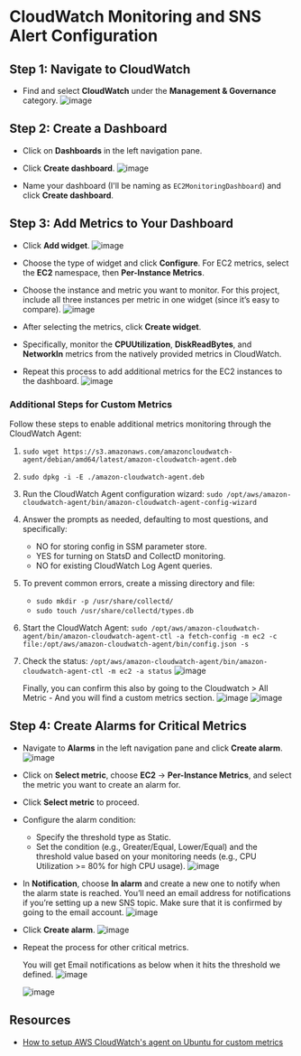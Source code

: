 # CloudWatch Monitoring and SNS Alert Configuration

## Step 1: Navigate to CloudWatch

- Find and select **CloudWatch** under the **Management & Governance** category.
  ![image](https://github.com/KBola98/aws-cloud-monitoring/assets/52285719/3e97e543-3ffe-405a-ad5e-f2a60b48f72d)


## Step 2: Create a Dashboard

- Click on **Dashboards** in the left navigation pane.
- Click **Create dashboard**.
  ![image](https://github.com/KBola98/aws-cloud-monitoring/assets/52285719/d72534c9-0fc7-4d11-b1d3-3ce5a0929915)


- Name your dashboard (I'll be naming as `EC2MonitoringDashboard`) and click **Create dashboard**.

## Step 3: Add Metrics to Your Dashboard

- Click **Add widget**.
  ![image](https://github.com/KBola98/aws-cloud-monitoring/assets/52285719/b013ecbf-306e-40fd-b621-59a5b7baf5a7)

- Choose the type of widget and click **Configure**. For EC2 metrics, select the **EC2** namespace, then **Per-Instance Metrics**.
- Choose the instance and metric you want to monitor. For this project, include all three instances per metric in one widget (since it’s easy to compare).
  ![image](https://github.com/KBola98/aws-cloud-monitoring/assets/52285719/1b7eb2ef-44e9-412b-b747-9dbb8b57e597)

- After selecting the metrics, click **Create widget**.
- Specifically, monitor the **CPUUtilization**, **DiskReadBytes**, and **NetworkIn** metrics from the natively provided metrics in CloudWatch.
- Repeat this process to add additional metrics for the EC2 instances to the dashboard.
  ![image](https://github.com/KBola98/aws-cloud-monitoring/assets/52285719/dcd16f64-1568-470a-b027-49caaa953fdc)

### Additional Steps for Custom Metrics

Follow these steps to enable additional metrics monitoring through the CloudWatch Agent:

1. `sudo wget https://s3.amazonaws.com/amazoncloudwatch-agent/debian/amd64/latest/amazon-cloudwatch-agent.deb`
2. `sudo dpkg -i -E ./amazon-cloudwatch-agent.deb`
3. Run the CloudWatch Agent configuration wizard: `sudo /opt/aws/amazon-cloudwatch-agent/bin/amazon-cloudwatch-agent-config-wizard`
4. Answer the prompts as needed, defaulting to most questions, and specifically:
   - NO for storing config in SSM parameter store.
   - YES for turning on StatsD and CollectD monitoring.
   - NO for existing CloudWatch Log Agent queries.
5. To prevent common errors, create a missing directory and file:
   - `sudo mkdir -p /usr/share/collectd/`
   - `sudo touch /usr/share/collectd/types.db`
6. Start the CloudWatch Agent: `sudo /opt/aws/amazon-cloudwatch-agent/bin/amazon-cloudwatch-agent-ctl -a fetch-config -m ec2 -c file:/opt/aws/amazon-cloudwatch-agent/bin/config.json -s`
7. Check the status: `/opt/aws/amazon-cloudwatch-agent/bin/amazon-cloudwatch-agent-ctl -m ec2 -a status`
   ![image](https://github.com/KBola98/aws-cloud-monitoring/assets/52285719/b6c09bf2-3338-4bbe-95f8-0d1b722ceebb)

   Finally, you can confirm this also by going to the Cloudwatch > All Metric - And you will find a custom metrics section.
   ![image](https://github.com/KBola98/aws-cloud-monitoring/assets/52285719/fa96173e-3990-4c88-9e08-4dcebb649e1d)
   ![image](https://github.com/KBola98/aws-cloud-monitoring/assets/52285719/735ba77c-43ac-4de4-920c-4712f4ebbaaa)




## Step 4: Create Alarms for Critical Metrics

- Navigate to **Alarms** in the left navigation pane and click **Create alarm**.
  ![image](https://github.com/KBola98/aws-cloud-monitoring/assets/52285719/63f33d1c-dfcc-4b30-98ca-aacd77d96938)

- Click on **Select metric**, choose **EC2** -> **Per-Instance Metrics**, and select the metric you want to create an alarm for.
- Click **Select metric** to proceed.
- Configure the alarm condition:
  - Specify the threshold type as Static.
  - Set the condition (e.g., Greater/Equal, Lower/Equal) and the threshold value based on your monitoring needs (e.g., CPU Utilization >= 80% for high CPU usage).
    ![image](https://github.com/KBola98/aws-cloud-monitoring/assets/52285719/cd022978-cf20-442b-b49d-7ba191943a4c)

- In **Notification**, choose **In alarm** and create a new one to notify when the alarm state is reached. You’ll need an email address for notifications if you’re setting up a new SNS topic. Make sure that it is confirmed by going to the email account.
  ![image](https://github.com/KBola98/aws-cloud-monitoring/assets/52285719/fb4da59e-0b71-4ab6-b81a-85a377313e04)

- Click **Create alarm**.
  ![image](https://github.com/KBola98/aws-cloud-monitoring/assets/52285719/8c54779e-fc98-44b7-bb6f-ec57f3352670)

- Repeat the process for other critical metrics.

  You will get Email notifications as below when it hits the threshold we defined.
  ![image](https://github.com/KBola98/aws-cloud-monitoring/assets/52285719/4616f8a8-abfa-48c7-9c2d-e6f09d5ebd10)

  ![image](https://github.com/KBola98/aws-cloud-monitoring/assets/52285719/b6589ef7-555b-45e1-b142-a588d12115e5)



## Resources

- [How to setup AWS CloudWatch's agent on Ubuntu for custom metrics](https://stackoverflow.com/questions/62242033/how-to-setup-aws-cloudwatchs-agent-at-ubuntu-to-get-correct-custom-metrics-li)
